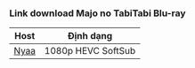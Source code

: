 ### **Link download Majo no TabiTabi Blu-ray**

| Host          | Định dạng          |
| ------------- |:------------------:|
| [Nyaa](https://nyaa.si/view/2021203)        | 1080p HEVC SoftSub |
